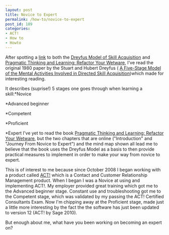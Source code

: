 ```yaml
---
layout: post
title: Novice to Expert
permalink: /how-to/novice-to-expert
post_id: 189
categories:
- ACT!
- How to
- Howto
---
```


After spotting a
[link](http://www.43folders.com/2009/10/22/who-you-are) to both the
[Dreyfus Model of Skill Acquisition](http://en.wikipedia.org/wiki/Dreyfus_model_of_skill_acquisition) and
[Pragmatic Thinking and Learning: Refactor Your Wetware](http://pragprog.com/titles/ahptl/pragmatic-thinking-and-learning), I've read the original 1980 paper by the Stuart and Hubert Dreyfus (
[A Five-Stage Model of the Mental Activities Involved in Directed Skill Acquisition](http://stinet.dtic.mil/cgi-bin/GetTRDoc?AD=ADA084551&Location=U2&doc=GetTRDoc.pdf))which made for interesting reading.

It describes (suprise!) 5 stages one goes through when learning a skill:*Novice


*Advanced beginner


*Competent


*Proficient


*Expert
I've yet to read the book
[Pragmatic Thinking and Learning: Refactor Your Wetware](http://pragprog.com/titles/ahptl/pragmatic-thinking-and-learning), but the two chapters that are online ("Introduction" and "Journey From Novice to Expert") and the mind map shown all lead me to believe that the book uses the Dreyfus Model as a basis to then provide practical measures to implement in order to make your way from novice to expert.

This is of interest to me because since October 2008 I began working with a product called
[ACT!](http://www.evolutionmarketing.com.au) which is a Contact and Customer Relationship Management product. When I began I was a Novice at using and implementing ACT!. My employer provided great training which got me to the Advanced beginner stage. Constant use and troubleshooting got me to the Competent stage, which was validated by my passing the ACT! Certified Consultants Exam. Now I'm chipping away at the Proficient stage, made just a little more interesting by the fact the the software has just been updated to version 12 (ACT! by Sage 2010).

But enough about me, what have you been working on becoming an expert on?
